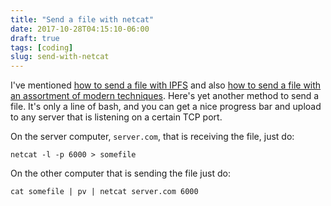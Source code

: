 ```yaml
---
title: "Send a file with netcat"
date: 2017-10-28T04:15:10-06:00
draft: true
tags: [coding]
slug: send-with-netcat
---
```


I've mentioned [how to send a file with IPFS](/ipfs-transfer/) and also [how to send a file with an assortment of modern techniques](/sending-a-file/). Here's yet another method to send a file. It's only a line of bash, and you can get a nice progress bar and upload to any server that is listening on a certain TCP port.

On the server computer, `server.com`, that is receiving the file, just do:

```
netcat -l -p 6000 > somefile
```


On the other computer that is sending the file just do:

```
cat somefile | pv | netcat server.com 6000
```
